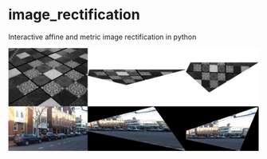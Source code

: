 # image_rectification
Interactive affine and metric image rectification in python

![Screenshot](image_rectification.png)
